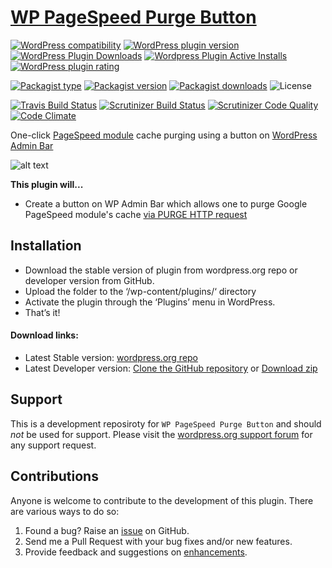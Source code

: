 [WP PageSpeed Purge Button](https://wordpress.org/plugins/wp-purge-pagespeed-button/)
===========================

[![WordPress compatibility](https://img.shields.io/wordpress/v/wp-purge-pagespeed-button.svg)](https://wordpress.org/plugins/wp-purge-pagespeed-button/)
[![WordPress plugin version](https://img.shields.io/wordpress/plugin/v/wp-purge-pagespeed-button.svg)](https://wordpress.org/plugins/wp-purge-pagespeed-button/)
[![WordPress Plugin Downloads](https://img.shields.io/wordpress/plugin/dt/wp-purge-pagespeed-button.svg)](https://wordpress.org/support/plugin/wp-purge-pagespeed-button/)
[![Wordpress Plugin Active Installs](https://img.shields.io/wordpress/plugin/installs/wp-purge-pagespeed-button.svg)](https://wordpress.org/support/plugin/wp-purge-pagespeed-button/)
[![WordPress plugin rating](https://img.shields.io/wordpress/plugin/r/wp-purge-pagespeed-button.svg)](https://wordpress.org/plugins/wp-purge-pagespeed-button/)

[![Packagist type](https://img.shields.io/badge/Packagist-wordpress%20plugin-blue.svg?maxAge=3600)](https://packagist.org/packages/salaros/wp-purge-pagespeed-button)
[![Packagist version](https://img.shields.io/packagist/v/salaros/wp-purge-pagespeed-button.svg)](https://packagist.org/packages/salaros/wp-purge-pagespeed-button)
[![Packagist downloads](https://img.shields.io/packagist/dt/salaros/wp-purge-pagespeed-button.svg)](https://packagist.org/packages/salaros/wp-purge-pagespeed-button)
![License](https://img.shields.io/badge/license-MIT-blue.svg?maxAge=2592000)

[![Travis Build Status](https://img.shields.io/travis/salaros/wp-purge-pagespeed-button/master.svg?label=Travis%20CI&logo=data%3Aimage%2Fpng%3Bbase64%2CiVBORw0KGgoAAAANSUhEUgAAAA4AAAAOCAYAAAAfSC3RAAAABGdBTUEAALGPC%2FxhBQAAAAlwSFlzAAAOwgAADsIBFShKgAAAABl0RVh0U29mdHdhcmUAcGFpbnQubmV0IDQuMC4xOdTWsmQAAAF%2FSURBVDhPbZLNK0RhFIfHNDaShQkbpbGQaBZsrCR%2FAPlYWakpZaVkR7a6shlb1NhMysfGCqU0spKlr5VGpkTCCNe9d97xnHtPY2Zy6umc93d%2B5307txuqDmNMm%2Bd5c%2BQUpGHJcZz%2BYrFYo5bKoBHBNF8oFL4gT71H3oZr4GgOIKr2v0CcxiBh4JaL6kUnW6rJcKbiZYQGGkm4BFuNFnoP%2BRskHuAILe4PcUMnO70i%2BreWsYyplyyD5bqEJa%2F1UZQ3HOUFMvAOOSh5iC0ZbIGsCqcwDIsQhQmI6ToxPCnwqBMiNHF4JD9DMwy5rjuGJi8Z1pglr7NSmN4a9aG%2FI4dxGEDI0xyhTsAZ5yvYgBznJMSps1y04A9KMFCLuAuyww%2BcY5yybbuD%2BhhkX%2Bk94W3XsSAQ6rhtkoEVDPdiggv4hDS9GXpdag%2BCoQjNHSh9ObiD%2FSrtjeHWYEoDoZGG%2FGbygsNZ%2Fp4Tahc%2B4IaPNqj2%2F4OhbljFvEke5YKwtjRCoV%2B4ei97LHenpAAAAABJRU5ErkJggg%3D%3D)](https://travis-ci.org/salaros/wp-purge-pagespeed-button)
[![Scrutinizer Build Status](https://img.shields.io/scrutinizer/build/g/salaros/wp-purge-pagespeed-button/master.svg?label=Scrutinizer%20CI&logo=data%3Aimage%2Fpng%3Bbase64%2CiVBORw0KGgoAAAANSUhEUgAAAA4AAAAOCAYAAAAfSC3RAAAABGdBTUEAALGPC%2FxhBQAAAAlwSFlzAAAOwgAADsIBFShKgAAAABl0RVh0U29mdHdhcmUAcGFpbnQubmV0IDQuMC4xOdTWsmQAAAFBSURBVDhPhZG9SsNQGIarolRwVfEevBGvobmA3oAgOOngUFyFZEkTTEKgGMikLpKAOAQnRRwyuDi1%2Bf8bUkh8T%2FAcUm3T4Uk4%2Bd6fj5Mex3ENlmXtaZp2KYriE8%2Fz1irG4%2FF9XdcbjclxnF1Jkl4FQajXoSjKHfE0RjSdLxP9RZblZ9u295kR67E2JN4ahjFqo%2Bv6hWmaJ1hxi%2BiZEcMXtLqTycTFsE%2BHXTSPoiiu8zxXVxGG4U0URYN%2FjRjIs9msXgd0jzBvM2Oapoe%2B779Np9NGQN9t6LckSc6YkTCfz%2FtxHA%2BDIJAhUtugyaYBmH8uGLsgPxwb5cSIkBLnzQVBWZbHWZYNwWkbbHKF5uq38ZtoG4PrujtIUuk6XUAnMCMOIyQuFVLI3PO8r6qqDpgRN%2FWAFT46eEc4jws8InqO43o%2F9tcRTdWIC38AAAAASUVORK5CYII%3D)](https://scrutinizer-ci.com/g/salaros/wp-purge-pagespeed-button/build-status/master)
[![Scrutinizer Code Quality](https://img.shields.io/scrutinizer/g/salaros/wp-purge-pagespeed-button/master.svg?label=quality&logo=data%3Aimage%2Fpng%3Bbase64%2CiVBORw0KGgoAAAANSUhEUgAAAA4AAAAOCAYAAAAfSC3RAAAABGdBTUEAALGPC%2FxhBQAAAAlwSFlzAAAOwgAADsIBFShKgAAAABl0RVh0U29mdHdhcmUAcGFpbnQubmV0IDQuMC4xOdTWsmQAAAFBSURBVDhPhZG9SsNQGIarolRwVfEevBGvobmA3oAgOOngUFyFZEkTTEKgGMikLpKAOAQnRRwyuDi1%2Bf8bUkh8T%2FAcUm3T4Uk4%2Bd6fj5Mex3ENlmXtaZp2KYriE8%2Fz1irG4%2FF9XdcbjclxnF1Jkl4FQajXoSjKHfE0RjSdLxP9RZblZ9u295kR67E2JN4ahjFqo%2Bv6hWmaJ1hxi%2BiZEcMXtLqTycTFsE%2BHXTSPoiiu8zxXVxGG4U0URYN%2FjRjIs9msXgd0jzBvM2Oapoe%2B779Np9NGQN9t6LckSc6YkTCfz%2FtxHA%2BDIJAhUtugyaYBmH8uGLsgPxwb5cSIkBLnzQVBWZbHWZYNwWkbbHKF5uq38ZtoG4PrujtIUuk6XUAnMCMOIyQuFVLI3PO8r6qqDpgRN%2FWAFT46eEc4jws8InqO43o%2F9tcRTdWIC38AAAAASUVORK5CYII%3D)](https://scrutinizer-ci.com/g/salaros/wp-purge-pagespeed-button/?branch=master)
[![Code Climate](https://img.shields.io/codeclimate/maintainability/salaros/wp-pagespeed-purge.svg?label=Code%20maintainability)](https://codeclimate.com/github/salaros/wp-pagespeed-purge)

One-click [PageSpeed module](https://developers.google.com/speed/pagespeed/module/) cache purging using a button on [WordPress Admin Bar](https://codex.wordpress.org/Toolbar) 

![alt text](/assets/how_to_use.gif "Logo Title Text 1")

**This plugin will...**
* Create a button on WP Admin Bar which allows one to purge Google PageSpeed module's cache [via PURGE HTTP request](https://modpagespeed.com/doc/system#purge_cache)

## Installation
* Download the stable version of plugin from wordpress.org repo or developer version from GitHub.
* Upload the folder to the ‘/wp-content/plugins/‘ directory
* Activate the plugin through the ‘Plugins’ menu in WordPress.
* That’s it!

#### Download links:
* Latest Stable version: [wordpress.org repo](https://wordpress.org/plugins/wp-purge-pagespeed-button/)
* Latest Developer version: [Clone the GitHub repository](https://github.com/salaros/wp-purge-pagespeed-button.git) or [Download zip](https://github.com/salaros/wp-purge-pagespeed-button/archive/master.zip)

## Support
This is a development reposiroty for `WP PageSpeed Purge Button` and should _not_ be used for support. Please visit the [wordpress.org support forum](http://wordpress.org/support/plugin/wp-purge-pagespeed-button#postform) for any support request.

## Contributions
Anyone is welcome to contribute to the development of this plugin. There are various ways to do so:

1. Found a bug? Raise an [issue](https://github.com/salaros/wp-purge-pagespeed-button/issues?direction=desc&labels=bug&page=1&sort=created&state=open) on GitHub.
2. Send me a Pull Request with your bug fixes and/or new features.
3. Provide feedback and suggestions on [enhancements](https://github.com/salaros/wp-purge-pagespeed-button/issues?direction=desc&labels=enhancement&page=1&sort=created&state=open).
